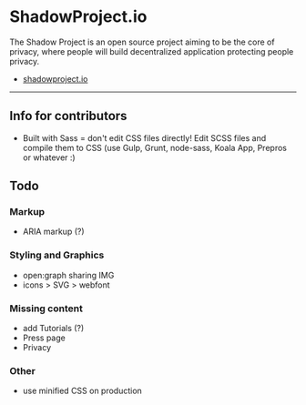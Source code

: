 # ShadowProject.io

The Shadow Project is an open source project aiming to be the core of privacy, where people will build decentralized application protecting people privacy.

* [shadowproject.io](http://shadowproject.io)

----

## Info for contributors

* Built with Sass = don't edit CSS files directly! Edit SCSS files and compile them to CSS (use Gulp, Grunt, node-sass, Koala App, Prepros or whatever :)

## Todo

### Markup

* ARIA markup (?)

### Styling and Graphics

* open:graph sharing IMG
* icons > SVG > webfont


### Missing content

* add Tutorials (?)
* Press page
* Privacy


### Other

* use minified CSS on production
